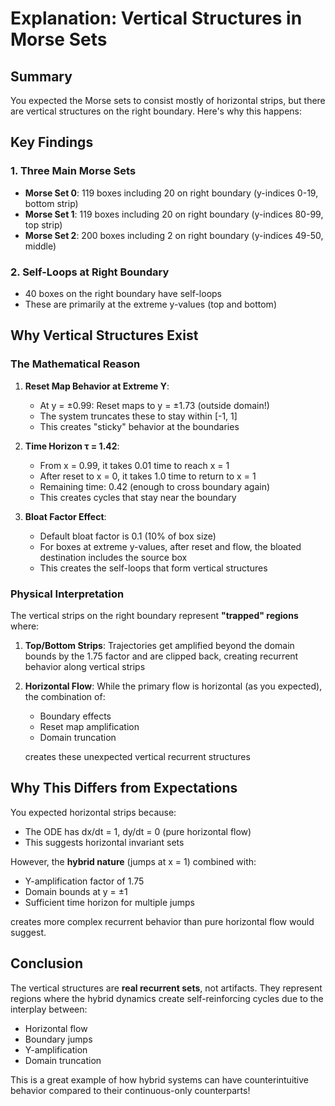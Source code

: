 # Explanation: Vertical Structures in Morse Sets

## Summary

You expected the Morse sets to consist mostly of horizontal strips, but there are vertical structures on the right boundary. Here's why this happens:

## Key Findings

### 1. **Three Main Morse Sets**
- **Morse Set 0**: 119 boxes including 20 on right boundary (y-indices 0-19, bottom strip)
- **Morse Set 1**: 119 boxes including 20 on right boundary (y-indices 80-99, top strip)  
- **Morse Set 2**: 200 boxes including 2 on right boundary (y-indices 49-50, middle)

### 2. **Self-Loops at Right Boundary**
- 40 boxes on the right boundary have self-loops
- These are primarily at the extreme y-values (top and bottom)

## Why Vertical Structures Exist

### The Mathematical Reason

1. **Reset Map Behavior at Extreme Y**:
   - At y = ±0.99: Reset maps to y = ±1.73 (outside domain!)
   - The system truncates these to stay within [-1, 1]
   - This creates "sticky" behavior at the boundaries

2. **Time Horizon τ = 1.42**:
   - From x = 0.99, it takes 0.01 time to reach x = 1
   - After reset to x = 0, it takes 1.0 time to return to x = 1
   - Remaining time: 0.42 (enough to cross boundary again)
   - This creates cycles that stay near the boundary

3. **Bloat Factor Effect**:
   - Default bloat factor is 0.1 (10% of box size)
   - For boxes at extreme y-values, after reset and flow, the bloated destination includes the source box
   - This creates the self-loops that form vertical structures

### Physical Interpretation

The vertical strips on the right boundary represent **"trapped" regions** where:

1. **Top/Bottom Strips**: Trajectories get amplified beyond the domain bounds by the 1.75 factor and are clipped back, creating recurrent behavior along vertical strips

2. **Horizontal Flow**: While the primary flow is horizontal (as you expected), the combination of:
   - Boundary effects
   - Reset map amplification
   - Domain truncation
   
   creates these unexpected vertical recurrent structures

## Why This Differs from Expectations

You expected horizontal strips because:
- The ODE has dx/dt = 1, dy/dt = 0 (pure horizontal flow)
- This suggests horizontal invariant sets

However, the **hybrid nature** (jumps at x = 1) combined with:
- Y-amplification factor of 1.75
- Domain bounds at y = ±1
- Sufficient time horizon for multiple jumps

creates more complex recurrent behavior than pure horizontal flow would suggest.

## Conclusion

The vertical structures are **real recurrent sets**, not artifacts. They represent regions where the hybrid dynamics create self-reinforcing cycles due to the interplay between:
- Horizontal flow
- Boundary jumps  
- Y-amplification
- Domain truncation

This is a great example of how hybrid systems can have counterintuitive behavior compared to their continuous-only counterparts!